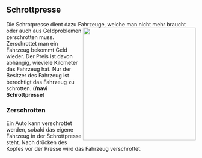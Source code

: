 ## Schrottpresse

Die Schrotpresse dient dazu Fahrzeuge, welche man nicht mehr <img align="right" width="300" eight="200" src="https://i.imgur.com/DJGMJvi.png"> braucht oder auch aus Geldproblemen zerschrotten muss. 
Zerschrottet man ein Fahrzeug bekommt Geld wieder. Der Preis ist davon abhängig, wieviele Kilometer das Fahrzeug hat. Nur der Besitzer des Fahrzeug ist berechtigt das Fahrzeug zu schrotten.
(**/navi Schrottpresse**)

### Zerschrotten
Ein Auto kann verschrottet werden, sobald das eigene Fahrzeug in der Schrottpresse steht. 
Nach drücken des Kopfes vor der Presse wird das Fahrzeug verschrottet.
